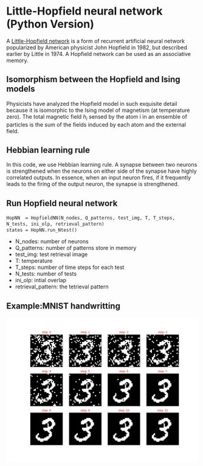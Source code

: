 # Little-Hopfield neural network (Python Version)

A [Little-Hopfield network](https://en.wikipedia.org/wiki/Hopfield_network) is a form of recurrent artificial neural network popularized by American physicist John Hopfield in 1982, but described earlier by Little in 1974. A Hopfield network can be used as an associative memory. 

## Isomorphism between the Hopfield and Ising models

Physicists have analyzed the Hopfield model in such exquisite detail because it is isomorphic to the Ising model of magnetism (at temperature zero). The total magnetic field $h_i$ sensed by the atom i in an ensemble of particles is the sum of the fields induced by each atom and the external field.

## Hebbian learning rule

In this code, we use Hebbian learning rule. A synapse between two neurons is strengthened when the neurons on either side of the synapse have highly correlated outputs. In essence, when an input neuron fires, if it frequently leads to the firing of the output neuron, the synapse is strengthened. 

## Run Hopfield neural network
```
HopNN  = HopfieldNN(N_nodes, Q_patterns, test_img, T, T_steps, N_tests, ini_olp, retrieval_pattern)
states = HopNN.run_Ntest()
```
* N_nodes: number of neurons
* Q_patterns: number of patterns store in memory
* test_img: test retrieval image
* T: temperature
* T_steps: number of time steps for each test
* N_tests: number of tests
* ini_olp: intial overlap
* retrieval_pattern: the tetrieval pattern

## Example:MNIST handwritting
![MNIST handwrittinh](https://github.com/wikaiqi/HopfieldNet/blob/master/hardwrittingexample.png)
